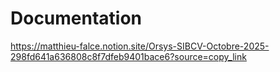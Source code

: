 # Documentation 

https://matthieu-falce.notion.site/Orsys-SIBCV-Octobre-2025-298fd641a636808c8f7dfeb9401bace6?source=copy_link
